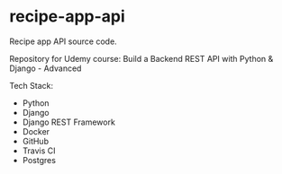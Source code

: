 # recipe-app-api
Recipe app API source code.

Repository for Udemy course: Build a Backend REST API with Python & Django - Advanced

Tech Stack:
- Python
- Django
- Django REST Framework
- Docker
- GitHub
- Travis CI
- Postgres
